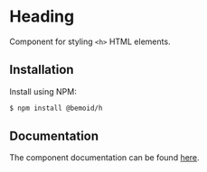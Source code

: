 # Heading

Component for styling `<h>` HTML elements.

## Installation

Install using NPM:

```bash
$ npm install @bemoid/h
```

## Documentation

The component documentation can be found [here](//bemoid.org/docs/h).